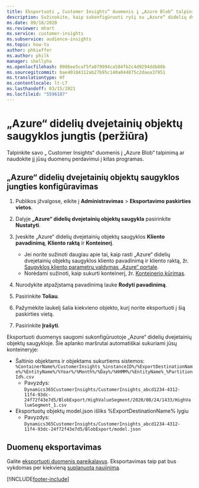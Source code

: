```yaml
---
title: Eksportuoti „ Customer Insights“ duomenis į „Azure Blob“ talpinimą
description: Sužinokite, kaip sukonfigūruoti ryšį su „Azure“ didelių dvejetainių objektų saugykla.
ms.date: 09/18/2020
ms.reviewer: mhart
ms.service: customer-insights
ms.subservice: audience-insights
ms.topic: how-to
author: phkieffer
ms.author: philk
manager: shellyha
ms.openlocfilehash: 0986ee5caf5fa079994ca584fb2c4d9294ddb80b
ms.sourcegitcommit: bae40184312ab27b95c140a044875c2daea37951
ms.translationtype: HT
ms.contentlocale: lt-LT
ms.lasthandoff: 03/15/2021
ms.locfileid: "5596187"
---
```

# <a name="connector-for-azure-blob-storage-preview"></a>„Azure“ didelių dvejetainių objektų saugyklos jungtis (peržiūra)

Talpinkite savo „ Customer Insights“ duomenis į „Azure Blob“ talpinimą ar naudokite jį jūsų duomenų perdavimui į kitas programas.

## <a name="configure-the-connector-for-azure-blob-storage"></a>„Azure“ didelių dvejetainių objektų saugyklos jungties konfigūravimas

1. Publikos įžvalgose, eikite į **Administravimas** > **Eksportavimo paskirties vietos**.

1. Dalyje **„Azure“ didelių dvejetainių objektų saugykla** pasirinkite **Nustatyti**.

1. Įveskite „Azure“ didelių dvejetainių objektų saugyklos **Kliento pavadinimą**, **Kliento raktą** ir **Konteinerį**.
    - Jei norite sužinoti daugiau apie tai, kaip rasti „Azure“ didelių dvejetainių objektų saugyklos kliento pavadinimą ir kliento raktą, žr. [Saugyklos kliento parametrų valdymas „Azure“ portale](/azure/storage/common/storage-account-manage).
    - Norėdami sužinoti, kaip sukurti konteinerį, žr. [Konteinerio kūrimas](/azure/storage/blobs/storage-quickstart-blobs-portal#create-a-container).

1. Nurodykite atpažįstamą pavadinimą lauke **Rodyti pavadinimą**.

1. Pasirinkite **Toliau**.

1. Pažymėkite laukelį šalia kiekvieno objekto, kurį norite eksportuoti į šią paskirties vietą.

1. Pasirinkite **Įrašyti**.

Eksportuoti duomenys saugomi sukonfigūruotoje „Azure“ didelių dvejetainių objektų saugykloje. Šie aplanko maršrutai automatiškai sukuriami jūsų konteineryje:

- Šaltinio objektams ir objektams sukurtiems sistemos: `%ContainerName%/CustomerInsights_%instanceID%/%ExportDestinationName%/%EntityName%/%Year%/%Month%/%Day%/%HHMM%/%EntityName%_%PartitionId%.csv`
  - Pavyzdys: `Dynamics365CustomerInsights/CustomerInsights_abcd1234-4312-11f4-93dc-24f72f43e7d5/BlobExport/HighValueSegment/2020/08/24/1433/HighValueSegment_1.csv`
- Eksportuotų objektų model.json išliks %ExportDestinationName% lygiu
  - Pavyzdys: `Dynamics365CustomerInsights/CustomerInsights_abcd1234-4312-11f4-93dc-24f72f43e7d5/BlobExport/model.json`

## <a name="export-the-data"></a>Duomenų eksportavimas

Galite [eksportuoti duomenis pareikalavus](export-destinations.md#export-data-on-demand). Eksportavimas taip pat bus vykdomas per kiekvieną [suplanuotą naujinimą](system.md#schedule-tab).


[!INCLUDE[footer-include](../includes/footer-banner.md)]